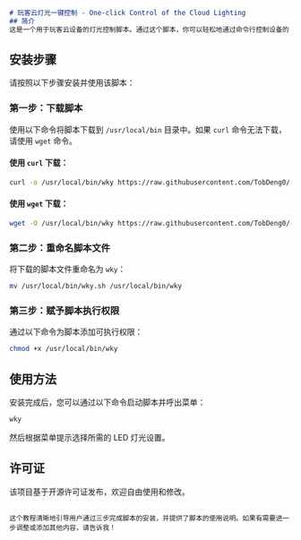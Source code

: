 ```markdown
# 玩客云灯光一键控制 - One-click Control of the Cloud Lighting
## 简介
这是一个用于玩客云设备的灯光控制脚本。通过这个脚本，你可以轻松地通过命令行控制设备的 LED 灯光。

```

## 安装步骤

请按照以下步骤安装并使用该脚本：

### 第一步：下载脚本

使用以下命令将脚本下载到 `/usr/local/bin` 目录中。如果 `curl` 命令无法下载，请使用 `wget` 命令。

#### 使用 `curl` 下载：
```bash
curl -o /usr/local/bin/wky https://raw.githubusercontent.com/TobDeng0/-One-click-control-of-the-cloud-lighting/main/wky.sh
```

#### 使用 `wget` 下载：
```bash
wget -O /usr/local/bin/wky https://raw.githubusercontent.com/TobDeng0/-One-click-control-of-the-cloud-lighting/main/wky.sh
```

### 第二步：重命名脚本文件

将下载的脚本文件重命名为 `wky`：

```bash
mv /usr/local/bin/wky.sh /usr/local/bin/wky
```

### 第三步：赋予脚本执行权限

通过以下命令为脚本添加可执行权限：

```bash
chmod +x /usr/local/bin/wky
```

## 使用方法

安装完成后，您可以通过以下命令启动脚本并呼出菜单：

```bash
wky
```

然后根据菜单提示选择所需的 LED 灯光设置。

## 许可证

该项目基于开源许可证发布，欢迎自由使用和修改。
```

这个教程清晰地引导用户通过三步完成脚本的安装，并提供了脚本的使用说明。如果有需要进一步调整或添加其他内容，请告诉我！
